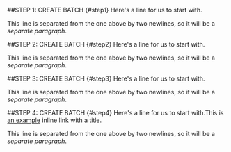 ##STEP 1: CREATE BATCH {#step1}
Here's a line for us to start with.

This line is separated from the one above by two newlines, so it will be a *separate paragraph*.

##STEP 2: CREATE BATCH {#step2}
Here's a line for us to start with.

This line is separated from the one above by two newlines, so it will be a *separate paragraph*.

##STEP 3: CREATE BATCH {#step3}
Here's a line for us to start with.

This line is separated from the one above by two newlines, so it will be a *separate paragraph*.

##STEP 4: CREATE BATCH {#step4}
Here's a line for us to start with.This is [an example](http://example.com/ "Title") inline link with a title.

This line is separated from the one above by two newlines, so it will be a *separate paragraph*.
